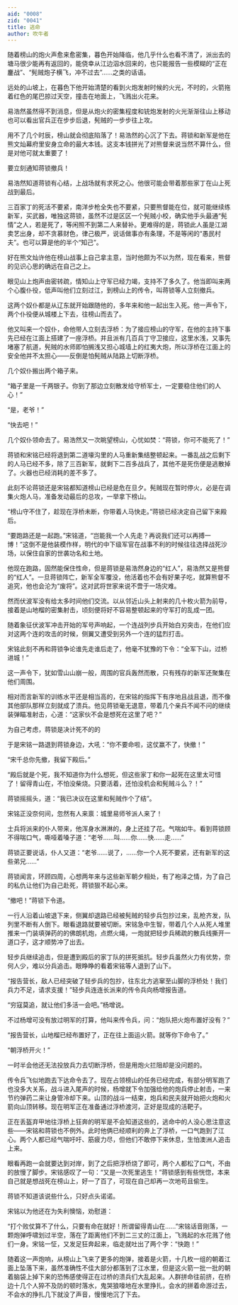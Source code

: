 ```yaml
---
aid: "0008"
zid: "0041"
title: 逃命
author: 吹牛者
---
```


随着榜山的炮火声愈来愈密集，暮色开始降临，他几乎什么也看不清了，派出去的塘马很少能再有返回的，能侥幸从江边泅水回来的，也只能报告一些模糊的“正在鏖战”、“髡贼炮子横飞，冲不过去”……之类的话语。

远处的山坡上，在暮色下他开始清楚的看到火炮发射时候的火光，不时的，火箭拖着红色的尾巴掠过天空，撞击在地面上，飞溅出火花来。

易浩然虽然得不到消息，但是从炮火的密集程度和铳炮发射的火光渐渐往山上移动也可以看出官兵正在步步后退，髡贼的一步步往上攻。

用不了几个时辰，榜山就会彻底陷落了！易浩然的心沉了下去。蒋锁和新军是他在熊文灿幕府里安身立命的最大本钱。这支本钱拼光了对熊督来说当然不算什么，但是对他可就太重要了！

要立刻通知蒋锁撤兵！

易浩然知道蒋锁有心结，上战场就有求死之心。他很可能会带着那些家丁在山上死战到最后。

三百家丁的死活不要紧，南洋步枪全失也不要紧，只要熊督能在位，就可能继续练新军，买武器，唯独这蒋锁，虽然不过是区区一个髡贼小校，确实他手头最通“髡情”之人，若是死了，等闲照不到第二人来替补。更难得的是，蒋锁此人虽是江湖卖艺出身，却不贪慕财色，律己极严，说话做事亦有条理，不是等闲的“愚民村夫”。也可以算是他的半个“知己”。

好在熊文灿许他在榜山战事上自己拿主意，当时他颇为不以为然，现在看来，熊督的见识心思的确远在自己之上。

眼见山上炮声由密转疏，情知山上守军已经力竭，支持不了多久了。他当即叫来两个心腹仆役，低声叫他们立刻过江，到榜山上的传令，叫蒋锁等人立刻撤兵。

这两个奴仆都是从辽东就开始跟随他的，多年来和他一起出生入死。他一声令下，两个仆役便从城楼上下去，往榜山而去了。

他又叫来一个奴仆，命他带人立刻去浮桥：为了接应榜山的守军，在他的主持下事先已经在江面上搭建了一座浮桥。并且派有几百兵丁守卫接应，这里水浅，又事先堵塞了航道，髡贼的水师即怕搁浅又担心城墙上的红夷大炮，所以浮桥在江面上的安全他并不太担心――反倒是怕髡贼从陆路上切断浮桥。

几个奴仆搬出两个箱子来。

“箱子里是一千两银子。你到了那边立刻散发给守桥军士，一定要稳住他们的人心！”

“是，老爷！”

“快去吧！”

几个奴仆领命去了。易浩然又一次眺望榜山，心忧如焚：“蒋锁，你可不能死了！”

蒋锁和宋铭已经将退到第二道壕沟里的人马重新集结整顿起来。一番乱战之后剩下的人马已经不多，除了三百新军，就剩下二百多战兵了，其他不是死伤便是逃散掉了。火器也已经消耗的差不多了。

此刻不论蒋锁还是宋铭都知道榜山已经是危在旦夕。髡贼现在暂时停火，必是在调集火炮人马，准备发动最后的总攻，一举拿下榜山。

“榜山守不住了，趁现在浮桥未断，你带着人马快走。”蒋锁已经决定自己留下来殿后。

“要跑路还是一起跑。”宋铭道，“岂能我一个人先走？再说我们还可以再搏一博！”这倒不是他装模作样，明代的中下级军官在战事不利的时候往往选择战死沙场，以保住自家的世袭功名和土地。

他现在跑路，固然能保住性命，但是蒋锁是易浩然身边的“红人”，易浩然又是熊督的“红人”。一旦蒋锁阵亡，新军全军覆没，他活着也不会有好果子吃，就算熊督不追究，他也会沦为“废将”。这对武将世家来说不啻于一场灾难。

然而伏波军没有给太多时间他们交流。以从邻近山头上射来的几十枚火箭为前导，接着是山地榴的密集射击，顷刻便将好不容易整顿起来的守军打的乱成一团。

随着象征伏波军冲击开始的军号声响起，一个连战列步兵开始白刃突击，在他们应对这两个连的攻击的时候，侧翼又遭受到另外一个连的猛烈打击。

宋铭此刻不再和蒋锁争论谁先走谁后走了，他毫不犹豫的下令：“全军下山，过桥进城！”

这一声令下，犹如雪山山崩一般，周围的官兵轰然而散，只有残存的新军还聚集在他们周围。

相对而言新军的训练水平还是相当高的，在宋铭的指挥下有序地且战且退，而不像其他部队那样立刻就成了溃兵。他见蒋锁毫无退意，带着几个亲兵不闻不问的继续装弹瞄准射击，心道：“这家伙不会是想死在这里了吧？”

为自己考虑，蒋锁是决计死不的的

于是宋铭一路退到蒋锁身边，大吼：“你不要命啦，这仗赢不了，快撤！”

“宋千总你先撤，我留下殿后。”

“殿后就是个死，我不知道你为什么想死，但这些家丁和你一起死在这里太可惜了！留得青山在，不怕没柴烧。只要活着，还怕没机会和髡贼斗么？！”

蒋锁摇摇头，道：“我已决议在这里和髡贼作个了结”。

宋铭正没奈何间，忽然有人来禀：城里易师爷派人来了！

士兵将派来的仆人带来，他浑身水淋淋的，身上还挂了花。气喘如牛。看到蒋锁顾不得喘口气，嘶哑着嗓子道：“老爷……叫……你……快……走……”

蒋锁正要说话，仆人又道：“老爷……说了，……你一个人死不要紧，还有新军的这些弟兄……”

蒋锁闻言，环顾四周，心想两年来与这些新军朝夕相处，有了袍泽之情，为了自己的私仇让他们为自己赴死，蒋锁狠不起心来。

“撤吧！”蒋锁下令道。

一行人沿着山坡退下来，侧翼却退路已经被髡贼的轻步兵包抄过来，乱枪齐发，队列里不断有人倒下。眼看退路就要被切断。宋铭急中生智，带着几个人从死人堆里推来一门装填弹药的的佛朗机炮，点燃火绳，一炮就把轻步兵稀疏的散兵线撕开一道口子，这才顺势冲了出去。

轻步兵继续追击，但是遭到殿后的家丁队的拼死抵抗。轻步兵虽然火力有优势，奈何人少，难以分兵追击。眼睁睁的看着宋铭等人退到了山下。

“报告营长，敌人已经突破了轻步兵的包抄，往东北方逃窜至山脚的浮桥处！我们兵力不足，请求支援！”轻步兵连连长派来的传令兵向杨增报告道。

“穷寇莫追，就让他们多活一会吧。”杨增说。

不过杨增可没有放过明军的打算，他叫来传令兵，问：“炮队把火炮布置好没有？”

“报告营长，山地榴已经布置好了，正在往上面运火箭。就等你下命令了。”

“朝浮桥开火！”

一时半会他还无法投放兵力去切断浮桥，但是用炮火拦阻却是没问题的。

传令兵飞似地跑去下达命令去了。现在占领榜山的任务已经完成，有部分明军跑了也没多大关系，战斗进入尾声的时候，杨增就下令加强给他的炮兵停止射击，一来节约弹药二来让身管冷却下来。山顶的战斗一结束，炮兵和民夫就开始把火炮和火箭向山顶转移。现在明军正在准备通过浮桥渡河，正好是现成的活靶子。

正在丢盔弃甲地往浮桥上狂奔的明军是不会知道这些的，逃命中的人没心思注意这些――宋铭和蒋锁也不例外。此时他俩已经顺利的奔上了浮桥，一口气跑到了江心。两个人都已经气喘吁吁、筋疲力尽，但他们不敢停下来休息，生怕澳洲人追击上来。

眼看再跑一会就要达到对岸，到了之后把浮桥烧了即可，两个人都松了口气，不由的放慢了脚步。宋铭感叹了一句：“又是一次死里逃生！”蒋锁感到有些恍惚，本来自己就是想战死在榜山上，好一了百了，可现在自己却再一次地苟且偷生。

蒋锁不知道该说些什么，只好点头诺诺。

宋铭以为他还在为失利懊恼，劝慰道：

“打个败仗算不了什么，只要有命在就好！所谓留得青山在……”宋铭话音刚落，一颗炮弹呼啸划过半空，落在了距离他们不到二三丈的江面上，飞溅起的水花溅了他们一身。宋铭一怔，又发足狂奔起来，临走就吐出了两个字：“快跑！”

随着这一声炮响，从榜山上飞来了更多的炮弹，接着是火箭，十几枚一组的朝着江面上坠落下来，虽然准确性不佳大部分都落到了江水里，但是这火箭一批一批的朝着脑袋上掉下来的恐怖感使得正在过桥的溃兵们大乱起来。人群拼命往前挤，在桥边十几个人猝不及防的顿时落水，鬼哭狼嚎地在水里挣扎，会水的拼着命游过去，不会水的挣扎几下就没了声音，慢慢地沉了下去。
